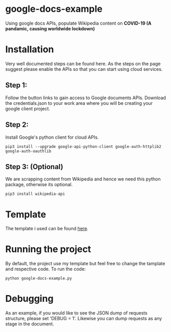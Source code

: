 # google-docs-example
Using google docs APIs, populate Wikipedia content on **COVID-19 (A pandamic, causing worldwide lockdown)**

# Installation
Very well documented steps can be found here. As the steps on the page suggest please enable the APIs so that you can start using cloud services. 
## Step 1: 
Follow the button links to gain access to Google documents APIs. Download the credentials.json to your work area where you will be creating your google client project. 

## Step 2:
Install Google's python client for cloud APIs. 

```pip3 install --upgrade google-api-python-client google-auth-httplib2 google-auth-oauthlib```

## Step 3: (Optional)
We are scrapping content from Wikipedia and hence we need this python package, otherwise its optional. 

```pip3 install wikipedia-api```

# Template 
The template i used can be found [here](https://docs.google.com/document/d/1a0C3AQ290uc0yFcVhLD36sj12mQdmv_VnSjh4WhnNvQ/edit#).

# Running the project
By default, the project use my template but feel free to change the tamplate and respective code. To run the code: 

```python google-docs-example.py```

# Debugging
As an example, if you would like to see the JSON dump of requests structure, please set 'DEBUG = 1'. Likewise you can dump requests as any stage in the document. 
